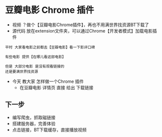 
# 豆瓣电影 Chrome 插件

- 视频 ？做个【豆瓣电影Chrome插件】，再也不用满世界找资源BT下载了
- 源代码 放在extension文件夹，可以通过Chrome【开发者模式】加载电影插件

```
平时 大家看电影之前都去【豆瓣电影】看一下影评口碑

有些电影 提供【在哪儿看这部电影】

但是 大部分电影 是没有观看链接的
还是要满世界找资源
```

- 今天 教大家 怎样做一个Chrome 插件
    - 在豆瓣电影 详情页 直接 给出 下载链接





## 下一步
- 编写爬虫，抓取磁链接
- 搭建服务器，完善体验
- 点击链接，BT下载缓存，直接播放视频